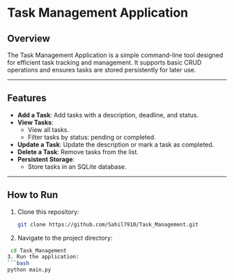 # Task Management Application

## Overview
The Task Management Application is a simple command-line tool designed for efficient task tracking and management. It supports basic CRUD operations and ensures tasks are stored persistently for later use.

---

## Features
- **Add a Task**: Add tasks with a description, deadline, and status.
- **View Tasks**:
  - View all tasks.
  - Filter tasks by status: pending or completed.
- **Update a Task**: Update the description or mark a task as completed.
- **Delete a Task**: Remove tasks from the list.
- **Persistent Storage**:
  - Store tasks in an SQLite database.

---

## How to Run
1. Clone this repository:
   ```bash
   git clone https://github.com/Sahil7910/Task_Management.git
2. Navigate to the project directory:
  ```bash
   cd Task_Management
3. Run the application:
  ```bash
  python main.py

